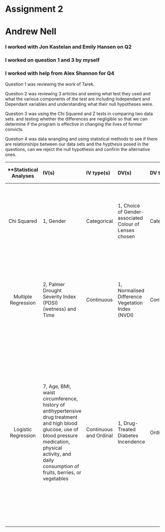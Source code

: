 # Assignment 2
# Andrew Nell

### I worked with Jon Kastelan and Emily Hansen on Q2

### I worked on question 1 and 3 by myself

### I worked with help from Alex Shannon for Q4

Question 1 was reviewing the work of Tarek.

Question 2 was reviewing 3 articles and seeing what test they used and what the various components of the test are including Independant and Dependant variables and understanding what their null hypotheses were. 

Question 3 was using the Chi Squared and Z tests in comparing two data sets. and testing whether the differences are negligible so that we can determine if the program is effective in changing the lives of former convicts.

Question 4 was data wrangling and using statistical methods to see if there are relationships between our data sets and the hypthesis posed in the questions, can we reject the null hypothesis and confirm the alternative ones.

| **Statistical Analyses	|  IV(s)  |  IV type(s) |  DV(s)  |  DV type(s)  |  Control Var | Control Var type  | Question to be answered | _H0_ | alpha | link to paper **| 
|:----------:|:----------|:------------|:-------------|:-------------|:------------|:------------- |:------------------|:----:|:-------:|:-------|
Chi Squared	| 1, Gender | Categorical | 1, Choice of Gender-associated Colour of Lenses chosen| Categorical | 1, age | continuous (categorical though) | 	Is the choice of colour of overlays for precision tinted lenses (PTL's) influenced by the patience gender | No colour preference for PTL's per gender | 0.04 | [Does Gender Influence Colour Choice in the Treatment of Visual Stress?](http://journals.plos.org/plosone/article?id=10.1371/journal.pone.0163326) |
Multiple Regression	| 2, Palmer Drought Severity Index (PDSI) (wetness) and Time | Continuous | 1, Normalised Difference Vegetation Index (NVDI)| Continuous | | | 	How does wetness (PDSI) affect the NDVI | PDSI has no significant impact on NDVI | 0.05 | [Trend Patterns of Vegetative Coverage and Their Underlying Causes in the Deserts of Northwest China over 1982 – 2008](http://journals.plos.org/plosone/article?id=10.1371/journal.pone.0126044) |
Logistic Regression	| 7, Age, BMI, waist circumference, history of antihypertensive drug treatment and high blood glucose, use of blood pressure medication, physical activity, and daily consumption of fruits, berries, or vegetables | Continuous and Ordinal | 1,  Drug-Treated Diabetes Incendence| Ordinal | 1, Gender | Categorical | 	What is the significance of selected non-laboratory testing variables on type 2 diabetes incidence, and <p> Can the model developed to measure type 2 diabetes incidence accurately predict diabetes incidence |Age, BMI, waist circumference, history of high blood glucose use of blood pressure medication, physical activity, daily consumption of fruits, berries, or vegetables are not significant variables in determining type 2 diabetes prevalence, <p> The model does not predict diabetes incidence within a significant range | None Provided | [A PRACTICAL TOOL TO PREDICT TYPE 2 DIABETES RISK](http://care.diabetesjournals.org/content/26/3/725#T1) |
  |||||||||